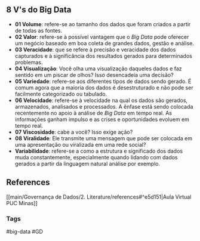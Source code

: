 ## 8 V's do Big Data

-   **01 Volume**: refere-se ao tamanho dos dados que foram criados a partir de todas as fontes.
-   **02 Valor**: refere-se à possível vantagem que o _Big Data_ pode oferecer um negócio baseado em boa coleta de grandes dados, gestão e análise.
-   **03 Veracidade**: que se refere à precisão e veracidade dos dados capturados e à significância dos resultados gerados para determinados problemas.
-   **04 Visualização**: Você olha uma visualização daqueles dados e faz sentido em um piscar de olhos? Isso desencadeia uma decisão?
-   **05 Variedade**: refere-se aos diferentes tipos de dados sendo gerado. É comum agora que a maioria dos dados é desestruturado e não pode ser facilmente categorizado ou tabulado.
-   **06 Velocidade**: refere-se à velocidade na qual os dados são gerados, armazenados, analisados e processados. A ênfase está sendo colocada recentemente no apoio à análise de _Big Data_ em tempo real. As informações ganham impulso e as crises e oportunidades evoluem em tempo real.
-   **07 Viscosidade**: cabe a você? Isso exige ação?
-   **08 Viralidade**: Ele transmite uma mensagem que pode ser colocada em uma apresentação ou viralizada em uma rede social?
-   **Variabilidade**: refere-se a como a estrutura e significado dos dados muda constantemente, especialmente quando lidando com dados gerados a partir da linguagem natural análise por exemplo.

## References

[[main/Governança de Dados/2. Literature/references#^e5d151|Aula Virtual PUC Minas]]


### Tags
#big-data #GD 